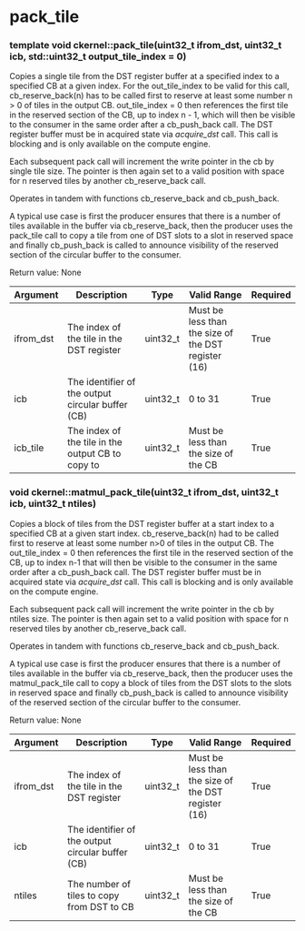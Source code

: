 # pack_tile

### template<bool out_of_order_output = false> void ckernel::pack_tile(uint32_t ifrom_dst, uint32_t icb, std::uint32_t output_tile_index = 0)

Copies a single tile from the DST register buffer at a specified index to a specified CB at a given index. For the out_tile_index to be valid for this call, cb_reserve_back(n) has to be called first to reserve at least some number n > 0 of tiles in the output CB. out_tile_index = 0 then references the first tile in the reserved section of the CB, up to index n - 1, which will then be visible to the consumer in the same order after a cb_push_back call. The DST register buffer must be in acquired state via *acquire_dst* call. This call is blocking and is only available on the compute engine.

Each subsequent pack call will increment the write pointer in the cb by single tile size. The pointer is then again set to a valid position with space for n reserved tiles by another cb_reserve_back call.

Operates in tandem with functions cb_reserve_back and cb_push_back.

A typical use case is first the producer ensures that there is a number of tiles available in the buffer via cb_reserve_back, then the producer uses the pack_tile call to copy a tile from one of DST slots to a slot in reserved space and finally cb_push_back is called to announce visibility of the reserved section of the circular buffer to the consumer.

Return value: None

| Argument      | Description                                       | Type      | Valid Range                                         | Required       |
|---------------|---------------------------------------------------|-----------|-----------------------------------------------------|----------------|
| ifrom_dst     | The index of the tile in the DST register         | uint32_t  | Must be less than the size of the DST register (16) | True           |
| icb           | The identifier of the output circular buffer (CB) | uint32_t  | 0 to 31                                             | True           |
| icb_tile      | The index of the tile in the output CB to copy to | uint32_t  | Must be less than the size of the CB                | True           |

### void ckernel::matmul_pack_tile(uint32_t ifrom_dst, uint32_t icb, uint32_t ntiles)

Copies a block of tiles from the DST register buffer at a start index to a specified CB at a given start index. cb_reserve_back(n) had to be called first to reserve at least some number n>0 of tiles in the output CB. The out_tile_index = 0 then references the first tile in the reserved section of the CB, up to index n-1 that will then be visible to the consumer in the same order after a cb_push_back call. The DST register buffer must be in acquired state via *acquire_dst* call. This call is blocking and is only available on the compute engine.

Each subsequent pack call will increment the write pointer in the cb by ntiles size. The pointer is then again set to a valid position with space for n reserved tiles by another cb_reserve_back call.

Operates in tandem with functions cb_reserve_back and cb_push_back.

A typical use case is first the producer ensures that there is a number of tiles available in the buffer via cb_reserve_back, then the producer uses the matmul_pack_tile call to copy a block of tiles from the DST slots to the slots in reserved space and finally cb_push_back is called to announce visibility of the reserved section of the circular buffer to the consumer.

Return value: None

| Argument      | Description                                       | Type      | Valid Range                                         | Required       |
|---------------|---------------------------------------------------|-----------|-----------------------------------------------------|----------------|
| ifrom_dst     | The index of the tile in the DST register         | uint32_t  | Must be less than the size of the DST register (16) | True           |
| icb           | The identifier of the output circular buffer (CB) | uint32_t  | 0 to 31                                             | True           |
| ntiles        | The number of tiles to copy from DST to CB        | uint32_t  | Must be less than the size of the CB                | True           |
